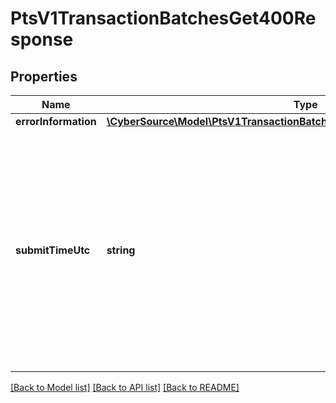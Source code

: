 # PtsV1TransactionBatchesGet400Response

## Properties
Name | Type | Description | Notes
------------ | ------------- | ------------- | -------------
**errorInformation** | [**\CyberSource\Model\PtsV1TransactionBatchesGet400ResponseErrorInformation**](PtsV1TransactionBatchesGet400ResponseErrorInformation.md) |  | [optional] 
**submitTimeUtc** | **string** | Time of request in UTC. Format: &#x60;YYYY-MM-DDThh:mm:ssZ&#x60; Example &#x60;2016-08-11T22:47:57Z&#x60; equals August 11, 2016, at 22:47:57 (10:47:57 p.m.). The &#x60;T&#x60; separates the date and the time. The &#x60;Z&#x60; indicates UTC.  Returned by authorization service. | [optional] 

[[Back to Model list]](../README.md#documentation-for-models) [[Back to API list]](../README.md#documentation-for-api-endpoints) [[Back to README]](../README.md)


